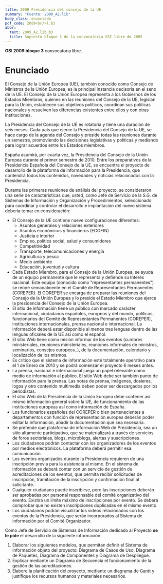 ```yaml
---
title: 2009 Presidencia del consejo de la UE
summary: "Fuente: 2009_A2.lib"
body_class: enunciado
pdf_code: 2009<br/>l.b3
abbr:
  text: 2009_A2.lib_b3
  title: Supuesto bloque 3 de la convocatoria GSI libre de 2009
---
```


**GSI 2009 bloque 3** convocatoria libre.

# Enunciado

El Consejo de la Unión Europea (UE), también conocido como Consejo de Ministros de la
Unión Europea, es la principal instancia decisoria en el seno de la UE. El Consejo de la Unión
Europea representa a los Gobiernos de los Estados Miembros, quienes en las reuniones del
Consejo de la UE, legislan para la Unión, establecen sus objetivos políticos, coordinan sus
políticas nacionales y resuelven las diferencias existentes entre ellos y con otras instituciones.

La Presidencia del Consejo de la UE es rotatoria y tiene una duración de seis meses. Cada
país que ejerce la Presidencia del Consejo de la UE, se hace cargo de la agenda del Consejo y
preside todas las reuniones durante un semestre, promoviendo las decisiones legislativas y
políticas y mediando para lograr acuerdos entre los Estados miembros.

España asumirá, por cuarta vez, la Presidencia del Consejo de la Unión Europea durante el
primer semestre de 2010. Entre los preparativos de la Presidencia Española del Consejo de la
UE, se encuentra el proyecto de desarrollo de la plataforma de información para la Presidencia,
que contendrá todos los contenidos, novedades y noticias relacionados con la Presidencia.

Durante las primeras reuniones de análisis del proyecto, se consideraron una serie de
características que, usted, como Jefe de Servicio de la S.G. de Sistemas de Información y
Organización y Procedimientos, seleccionado para coordinar y controlar el desarrollo e
implantación del nuevo sistema debería tomar en consideración:

* El Consejo de la UE contiene nueve configuraciones diferentes:
    * Asuntos generales y relaciones exteriores
    * Asuntos económicos y financieros (ECOFIN)
    * Justicia e interior
    * Empleo, política social, salud y consumidores
    * Competitividad
    * Transporte, telecomunicaciones y energía
    * Agricultura y pesca
    * Medio ambiente
    * Educación, juventud y cultura
* Cada Estado Miembro, para el Consejo de la Unión Europea, se ayuda de un equipo
permanente que le representa y defiende su Interés nacional. Este equipo (conocido
como "representantes permanentes") se reúne semanalmente en el Comité de
Representantes Permanentes (COREPER). El COREPER se encarga de preparar las
reuniones del Consejo de la Unión Europea y lo preside el Estado Miembro que ejerce la
presidencia del Consejo de la Unión Europea.
* El sitio de información tiene un público con marcado carácter internacional, ciudadanos
españoles, europeos y del mundo, políticos, funcionarios del Comité de Representantes
Permanentes (COREPER), instituciones internacionales, prensa nacional e
internacional. La información deberá estar disponible al menos tres lenguas dentro de
las lenguas oficiales de la UE así como el español.
* El sitio Web tiene como misión informar de los eventos (cumbres ministeriales, reuniones
ministeriales, reuniones informales de ministros, seminarios, consejos europeos..), de la
documentación, calendario y localización de los mismos.
* Es crítico que el sistema de información esté totalmente operativo para el 1 de Enero de
2010 y se podrá comenzar el proyecto 6 meses antes.
* La prensa, nacional e internacional juega un papel relevante como medio de información
al público. El sitio Web debe ser también punto de información para la prensa. Las notas
de prensa, imágenes, dosieres, logos y otro contenido multimedia deben poder ser
descargados por los periodistas.
* El sitio Web de la Presidencia de la Unión Europea debe contener así mismo
información general sobre la UE, de funcionamiento de las instituciones europeas así
como información de España.
* Los funcionarios españoles del COREPER o bien pertenecientes a departamentos con
función de representación europea deberán poder editar la información, añadir la
documentación que sea necesaria.
* Se pretende que plataforma de información Web de Presidencia, sea un sitio altamente
participativo, que se materializará a través de servicios de foros sectoriales, blogs,
microblogs, alertas y suscripciones.
* Los ciudadanos podrán contactar con los organizadores de los eventos por medios
electrónicos. La plataforma deberá permitir esa comunicación.
* Los eventos organizados durante la Presidencia requieren de una inscripción previa para
la asistencia al mismo. En el sistema de información se deberá contar con un servicio de
gestión de acreditaciones de los eventos, que permita recibir solicitudes de inscripción,
tramitación de la inscripción y confirmación final al solicitante.
* Cualquier ciudadano puede inscribirse, pero las inscripciones deberán ser aprobadas por
personal responsable del comité organizativo del evento. Existirá un límite máximo de
inscripciones por evento. Se deberá comprobar que no existen inscripciones duplicadas
en el mismo evento.
* Los ciudadanos podrán visualizar los videos relacionados con los eventos de la
Presidencia, que serán incorporados al Sistema de Información por el Comité
Organizador.

Como Jefe de Servicio de Sistemas de Información dedicado al Proyecto **se le pide** el
desarrollo de la siguiente información:

1. Elaborar los siguientes modelos, que permitan definir el Sistema de Información
objeto del proyecto: Diagrama de Casos de Uso, Diagrama de Paquetes, Diagrama
de Componentes y Diagrama de Despliegue.
2. Explicar mediante un Diagrama de Secuencia el funcionamiento de la gestión de
las acreditaciones.
3. Elabore la planificación del proyecto, mediante un diagrama de Gantt y justifique
los recursos humanos y materiales necesarios.
